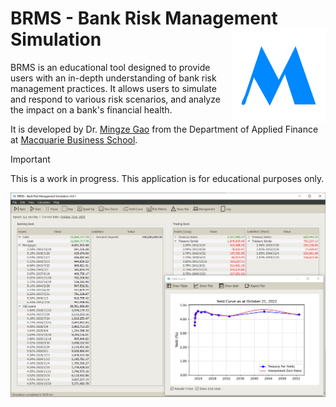 # BRMS - Bank Risk Management Simulation <img src="https://github.com/mgao6767/brms/raw/main/src/brms/resources/icons/icon.png" align ="right" alt="" width ="150"/>

BRMS is an educational tool designed to provide users with an in-depth understanding of bank risk management practices. It allows users to simulate and respond to various risk scenarios, and analyze the impact on a bank's financial health.

It is developed by Dr. [Mingze Gao](https://mingze-gao.com) from the Department of Applied Finance at [Macquarie Business School](https://www.mq.edu.au/macquarie-business-school).

> [!IMPORTANT]
> This is a work in progress.
> This application is for educational purposes only.

![screenshot](https://github.com/mgao6767/brms/raw/main/docs/images/brms-screenshot.png)
